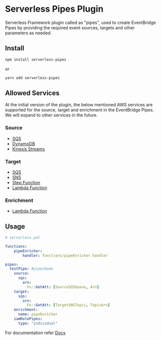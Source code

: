 
# Serverless Pipes Plugin

Serverless Framework plugin called as "pipes", used to create EventBridge Pipes by providing the required event sources, targets and other parameters as needed.

## Install

```bash
npm install serverless-pipes
```

or

```bash
yarn add serverless-pipes
```

## Allowed Services
At the initial version of the plugin, the below mentioned AWS services are supported for the source, target and enrichment in the EventBridge Pipes. We will expand to other services in the future.


### Source

- [SQS](docs/parameters/SQSSourceParameters.md)
- [DynamoDB](docs/parameters/DynamoDBSourceParameters.md)
- [Kinesis Streams](docs/parameters/KinesisStreamSourceParameters.md)

### Target

- [SQS](docs/parameters/SQSTargetParameters.md)
- [SNS](docs/parameters/SNSTargetParameters.md)
- [Step Function](docs/parameters/StepFunctionTargetParameters.md)
- [Lambda Function](docs/parameters/LambdaFunctionTargetParameters.md)

### Enrichment

- [Lambda Function](docs/parameters/EnrichmentParameters.md)



## Usage

```yaml
# serverless.yml

functions:
    pipeEnricher:
        handler: functions/pipeEnricher.handler

pipes:
  testPipe: #pipesName
    source:
      sqs:
        arn:
          Fn::GetAtt: [SourceSQSQueue, Arn]
    target:
      sqs:
        arn:
          Fn::GetAtt: [TargetSNSTopic, TopicArn]
    enrichment: 
      name: pipeEnricher
    iamRolePipes:
      type: "individual"

```

For documentation refer [Docs](docs/index.md)
